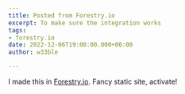 ```yaml
---
title: Posted from Forestry.io
excerpt: To make sure the integration works
tags:
- forestry.io
date: 2022-12-06T19:00:00.000+00:00
author: w33ble

---
```

I made this in [Forestry.io](https://forestry.io/). Fancy static site, activate!